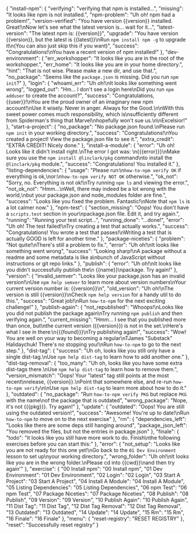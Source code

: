 {
  "install-npm": {
    "verifying": "verifying that npm is installed...",
    "missing": "It looks like npm is not installed.",
    "npm-problem": "Uh oh!  npm had a problem!",
    "version-verified": "You have version {{version}} installed.  Great!\nNow let's see what the latest version is... wait for it...",
    "latest-version": "The latest npm is: {{version}}",
    "upgrade": "You have version {{version}}, but the latest is {{latest}}\nRun `npm install npm -g` to upgrade it\n(You can also just skip this if you want)",
    "success": "Congratulations!\nYou have a recent version of npm installed!"
  },
  "dev-environment": {
    "err_workshopper": "It looks like you are in the root of the workshopper.",
    "err_home": "It looks like you are in your home directory.",
    "hint": "That is not wise.  Please make a new dir, and use that.",
    "no_package": "Seems like the `package.json` is missing. Did you run `npm init`?"
  },
  "login": {
    "whoami_err": "Uh oh!\nIt looks like something went wrong",
    "logged_out": "Hm... I don't see a login here\nDid you run `npm adduser` to create the account?",
    "success": "Congratulations, {{user}}!\nYou are the proud owner of an imaginary new npm account!\nUse it wisely.  Never in anger.  Always for the Good.\n\nWith this sweet power comes much responsibility, which is\nsufficiently different from Spiderman's thing that Marvel\nhopefully won't sue us.\n\nExcelsior!"
  },
  "start-a-project": {
    "no_package": "No package.json found.\nPlease run `npm init` in your working directory.",
    "success": "Congratulations!\nYou created a project!  View the package.json file to see it.",
    "extra_credit": "EXTRA CREDIT!  Nicely done."
  },
  "install-a-module": {
    "error": "Uh oh!  Looks like it didn't install right.\nThe error I got was: \n{{{error}}}\nMake sure you use the `npm install @linclark/pkg` command\nto install the `@linclark/pkg` module.",
    "success": "Congratulations! You installed it."
  },
  "listing-dependencies": {
    "usage": "Please run:\n`how-to-npm verify OK` if everything is ok,\nor:\n`how-to-npm verify NOT OK` otherwise.",
    "ok_not": "Sorry, no.  Everything is not ok!\nTry running `npm ls` and viewing the error.",
    "not_ok_not": "Hmm...\nWell, there may indeed be a lot wrong with the world,\nbut your package.json and node_modules folder are fine.",
    "success": "Looks like you fixed the problem.  Fantastic!\nNote that `npm ls` is a lot calmer now."
  },
  "npm-test": {
    "section_missing": "Oops!  You don't have a `scripts.test` section in your\npackage.json file.  Edit it, and try again.",
    "running": "Running your test script...",
    "running_done": "...done!",
    "error": "Uh oh!  The test failed!\nTry creating a test that actually works.",
    "success": "Congratulations!  You wrote a test that passes!\nWriting a test that is actually GOOD is left for another time."
  },
  "package-niceties": {
    "problem": "Not quite!\nThere's still a problem to fix.",
    "error": "Uh oh!\nIt looks like something went wrong",
    "success": "Looking sharp!\nA package without a readme and some metadata is like a\nbunch of JavaScript without instructions or git repo links."
  },
  "publish": {
    "error": "Uh oh!\nIt looks like you didn't successfully publish the\n  {{name}}\npackage.  Try again!"
  },
  "version": {
    "invalid_semver": "Looks like your package.json has an invalid version!\nUse `npm help semver` to learn more about version numbers\nYour current version number is: {{version}}\n",
    "old_version": "Uh oh!\nThe version is still {{version}}\nCheck `npm help version` for a handy util to do this.",
    "success": "Great job!\nRun `how-to-npm` for the next exciting challenge!"
  },
  "publish-again": {
    "not_republished": "Whoops!\nLooks like you did not publish the package again\nTry running `npm publish` and then verifying again.",
    "current_missing": "Hmm... I see that you published more than once, but\nthe current version ({{version}}) is not in the set.\nHere's what I see in there:\n{{{found}}}\nTry publishing again!",
    "success": "Wow!  You are well on your way to becoming a regular\nTJames \"Substack\" Halidaychuk!  There's no stopping you!\nRun `how-to-npm` to go to the next step."
  },
  "dist-tag": {
    "success": "Uh oh, looks like you still only have a single dist-tag.\nUse `npm help dist-tag` to learn how to add another one."
  },
  "dist-tag-removal": {
    "too_many": "Uh oh, looks like you have some extra dist-tags there.\nUse `npm help dist-tag` to learn how to remove them.",
    "version_mismatch": "Oops!  Your \"latest\" tag still points at the most recent\nrelease, {{version}}.\nPoint that somewhere else, and re-run `how-to-npm verify`\n\nUse `npm help dist-tag` to learn more about how to do it."
  },
  "outdated": {
    "no_package": "Run `how-to-npm verify PKG` but replace `PKG` with the name\nof the package that is outdated",
    "wrong_package": "Nope, it's not {{{pkg}}}.  Try again!"
  },
  "update": {
    "outdated": "Oops!  You are still using the outdated version!",
    "success": "Awesome!  You're up to date!\nRun `how-to-npm` to move on to the next exercise"
  },
  "rm": {
    "dependencies_left": "Looks like there are some deps still hanging around",
    "package_json_left": "You removed the files, but not the entries in package.json"
  },
  "finale": {
    "todo": "It looks like you still have more work to do. Finish\nthe following exercises before you can start this:"
  },
  "error": {
    "not_setup": "Looks like you are not ready for this one yet!\nGo back to the `01 Dev Environment` lesson to set up\nyour working directory.",
    "wrong_folder": "Uh oh!\nIt looks like you are in the wrong folder.\nPlease cd into {{cwd}}\nand then try again'"
  },
  "exercise": {
    "00 Install npm": "00 Install npm",
    "01 Dev Environment": "01 Dev Environment",
    "02 Login": "02 Login",
    "03 Start A Project": "03 Start A Project",
    "04 Install A Module": "04 Install A Module",
    "05 Listing Dependencies": "05 Listing Dependencies",
    "06 npm Test": "06 npm Test",
    "07 Package Niceties": "07 Package Niceties",
    "08 Publish": "08 Publish",
    "09 Version": "09 Version",
    "10 Publish Again": "10 Publish Again",
    "11 Dist Tag": "11 Dist Tag",
    "12 Dist Tag Removal": "12 Dist Tag Removal",
    "13 Outdated": "13 Outdated",
    "14 Update": "14 Update",
    "15 Rm": "15 Rm",
    "16 Finale": "16 Finale"
  },
  "menu": {
    "reset-registry": "RESET REGISTRY"
  },
  "reset": "Successfully reset registry"
}